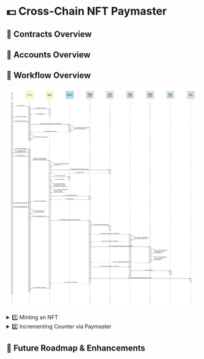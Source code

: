 # 💵 Cross-Chain NFT Paymaster

## 👤 Contracts Overview

## 👤 Accounts Overview

## 🔁 Workflow Overview

![Alt text](./assets/Sequence%20Diagram.svg)

<details>
<summary>1️⃣ Minting an NFT</summary>
<div style="margin-top:15px">&nbsp;</div>
1. User clicks Mint button on frontend.<br><br>
&nbsp;&nbsp;&nbsp;&nbsp;1.1 Frontend calls `adminSign()` backend function with `userAddress`.<br><br>
&nbsp;&nbsp;&nbsp;&nbsp;1.2 Backend returns `adminSignature` of concatentation of `tokenId` and `userAddress` to frontend.<br><br>
&nbsp;&nbsp;&nbsp;&nbsp;1.3 Frontend prompts user wallet.<br><br>
&nbsp;&nbsp;&nbsp;&nbsp;1.4 User confirms transaction to mint NFT.<br><br>
&nbsp;&nbsp;&nbsp;&nbsp;1.5 Frontend calls `mint()` function on NFT Contract with `userAddress`, `tokenURI`, and `adminSignature`.<br><br>
&nbsp;&nbsp;&nbsp;&nbsp;1.6 NFT Contract internally calls `_verifySignature()` function with `userAddress`, `tokenId`, and `adminSignature` before minting NFT.<br><br>
&nbsp;&nbsp;&nbsp;&nbsp;1.7 Hedera network returns transaction confirmation to frontend.<br><br>
&nbsp;&nbsp;&nbsp;&nbsp;1.8 Frontend calls `refetchNFTs()` function with `userAddress` to retrieve the newly minted NFT information.
</details>

<details>
<summary>2️⃣ Incrementing Counter via Paymaster</summary>
<br>
2. User clicks Increment button on frontend.<br><br>
&nbsp;&nbsp;&nbsp;&nbsp;2.1 Frontend calls `signMessageHash()` function with `paymasterAddress` and `nonce` which prevents paymaster replay attacks. This prompts user to sign the message via his connected wallet.<br><br>
&nbsp;&nbsp;&nbsp;&nbsp;2.2 User's connected wallet returns `nonceSignature` to frontend.<br><br>
&nbsp;&nbsp;&nbsp;&nbsp;2.3 Frontend calls `constructUserOp()` function on backend with `tokenId`, `userAddress`, and `nonceSignature`.<br><br>
&nbsp;&nbsp;&nbsp;&nbsp;2.4 Backend internally calls `calculateAddress()` function with `userAddress` to generate `salt`.<br><br>
&nbsp;&nbsp;&nbsp;&nbsp;2.5 Backend calls `getWalletAddress()` function on Factory Contract with `userAddress` and `salt`.<br><br>
&nbsp;&nbsp;&nbsp;&nbsp;2.6 Factory Contract returns `walletAddress` to backend.<br><br>
&nbsp;&nbsp;&nbsp;&nbsp;2.7 Backend reads `signatures()` mapping on NFT Contract with `tokenId` as key.<br><br>
&nbsp;&nbsp;&nbsp;&nbsp;2.8 NFT Contract returns `adminSignature` to backend.<br><br>
&nbsp;&nbsp;&nbsp;&nbsp;2.9 Backend assigns `paymasterAndData` using `adminSignature`, `tokenId`, `userAddress`, `userSignature` (and other gas-related values).<br><br>
&nbsp;&nbsp;&nbsp;&nbsp;2.10 Backend assigns `userOp` using `walletAddress`, `initCode`, `callData`, `paymasterAndData` (and other gas-related values).<br><br>
&nbsp;&nbsp;&nbsp;&nbsp;2.11 Backend calls `getUserOpHash()` function on Entrypoint Contract with `userOp`.<br><br>
&nbsp;&nbsp;&nbsp;&nbsp;2.12 Entrypoint Contract returns `userOpHash` to backend.<br><br>
&nbsp;&nbsp;&nbsp;&nbsp;2.13 Backend returns `userOp` and `userOpHash` to frontend.<br><br>
&nbsp;&nbsp;&nbsp;&nbsp;2.14 Frontend calls `signHashValue()` function with `userOpHash`. This prompts user to sign the message via his connected wallet.<br><br>
&nbsp;&nbsp;&nbsp;&nbsp;2.15 User's connected wallet returns `userOpHashSignature` to frontend.<br><br>
&nbsp;&nbsp;&nbsp;&nbsp;2.16 Frontend assigns `userOp.signature` to `userOpHashSignature`.<br><br>
&nbsp;&nbsp;&nbsp;&nbsp;2.17 Frontend calls `transmitUserOp()` function on backend with `userOp`.<br><br>
&nbsp;&nbsp;&nbsp;&nbsp;2.18 Backend calls `handleOps()` function on Entrypoint Contract with `userOp` and `adminAccountAddress`.<br><br>
&nbsp;&nbsp;&nbsp;&nbsp;2.19 Entrypoint Contract internally calls `_createSenderIfNeeded()` function with `initCode` to ensure Factory Contract creates a new Wallet Contract for the user if needed.<br><br>
&nbsp;&nbsp;&nbsp;&nbsp;2.20 Entrypoint Contract calls `validateUserOp()` function on Wallet Contract with `userOp` and `userOpHash`.<br><br>
&nbsp;&nbsp;&nbsp;&nbsp;2.21 Wallet Contract internally calls `_rawSignatureVerification()` function with `userOpHash` and `userSignature`.<br><br>
&nbsp;&nbsp;&nbsp;&nbsp;2.22 Wallet Contract returns `SIG_VALIDATION_SUCCESS` to Entrypoint Contract.<br><br>
&nbsp;&nbsp;&nbsp;&nbsp;2.23 Entrypoint Contract calls `validatePaymasterUserOp()` function on Paymaster Contract with `userOp` and `userOpHash`.<br><br>
&nbsp;&nbsp;&nbsp;&nbsp;2.24 Paymaster Contract internally calls `_verifyAdminSignature()` function with `userAddress`, `tokenId`, and `adminSignature`.<br><br>
&nbsp;&nbsp;&nbsp;&nbsp;2.25 Paymaster Contract internally calls `_verifyUserSignature()` function with `nonce`, `userAddress`, and `userSignature`.<br><br>
&nbsp;&nbsp;&nbsp;&nbsp;2.26 Paymaster Contract returns `SIG_VALIDATION_SUCCESS` to Entrypoint Contract.<br><br>
&nbsp;&nbsp;&nbsp;&nbsp;2.27 Entrypoint Contract calls `execute()` function on Wallet Contract with `counterAddress` and the string `'increment'`.<br><br>
&nbsp;&nbsp;&nbsp;&nbsp;2.28 Wallet Contract calls `increment()` function on Counter Contract.<br><br>
&nbsp;&nbsp;&nbsp;&nbsp;2.29 Entrypoint Contract internally calls `_compensate` function with `adminAccountAddress` and `gasFees` to transfer fees to the Admin Account.<br><br>
&nbsp;&nbsp;&nbsp;&nbsp;2.30 Ethereum Sepolia blockchain returns transaction confirmation to backend.<br><br>
&nbsp;&nbsp;&nbsp;&nbsp;2.31 Backend returns transaction confirmation to backend.
</details>

## 🚧 Future Roadmap & Enhancements